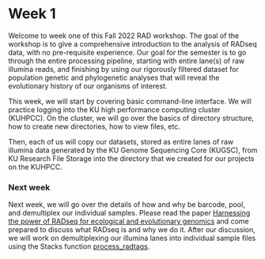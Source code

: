 # Week 1

Welcome to week one of this Fall 2022 RAD workshop. The goal of the workshop is to give a comprehensive introduction to the analysis of RADseq data, with no pre-requisite experience. Our goal for the semester is to go through the entire processing pipeline, starting with entire lane(s) of raw illumina reads, and finishing by using our rigorously filtered dataset for population genetic and phylogenetic analyses that will reveal the evolutionary history of our organisms of interest.

This week, we will start by covering basic command-line interface. We will practice logging into the KU high performance computing cluster (KUHPCC). On the cluster, we will go over the basics of directory structure, how to create new directories, how to view files, etc.

Then, each of us will copy our datasets, stored as entire lanes of raw illumina data generated by the KU Genome Sequencing Core (KUGSC), from KU Research File Storage into the directory that we created for our projects on the KUHPCC.

### Next week
Next week, we will go over the details of how and why be barcode, pool, and demultiplex our individual samples. Please read the paper [Harnessing the power of RADseq for ecological and evolutionary genomics](https://github.com/DevonDeRaad/Fall.2022.RAD.workshop/key.papers/nrg.2015.28.pdf) and come prepared to discuss what RADseq is and why we do it. After our discussion, we will work on demultiplexing our illumina lanes into individual sample files using the Stacks function [process_radtags](https://catchenlab.life.illinois.edu/stacks/comp/process_radtags.php).

